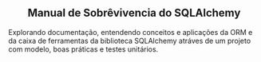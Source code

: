 <h2 align='center'>Manual de Sobrêvivencia do SQLAlchemy</h2>
  
Explorando documentação, entendendo conceitos e aplicações da ORM e da caixa de ferramentas da biblioteca SQLAlchemy atráves de um projeto com modelo, boas práticas e testes unitários.
